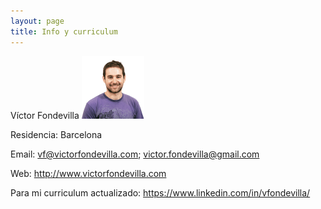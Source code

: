 ```yaml
---
layout: page
title: Info y curriculum
---
```

Víctor Fondevilla <img src="/public/img/imagen_redes_sociales.png" title="Victor Fondevilla" width="100" height="100" />

Residencia: Barcelona

Email: <vf@victorfondevilla.com>; <victor.fondevilla@gmail.com>

Web: <http://www.victorfondevilla.com>

Para mi curriculum actualizado: <https://www.linkedin.com/in/vfondevilla/>